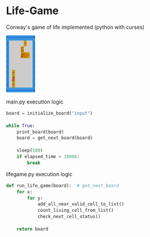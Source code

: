 # Life-Game
Conway's game of life implemented (python with curses)

![gif animation of game-of-life](/images/gol.gif)

main.py execution logic
```python
board = initialize_board("input")

while True:
    print_board(board)
    board = get_next_board(board)
    
    sleep(500)
    if elapsed_time > 10000:
        break
```

lifegame.py execution logic 
```python
def run_life_game(board):  # get_next_board
    for x:
        for y:
            add_all_near_valid_cell_to_list()
            count_living_cell_from_list()
            check_next_cell_status()

    return board
```